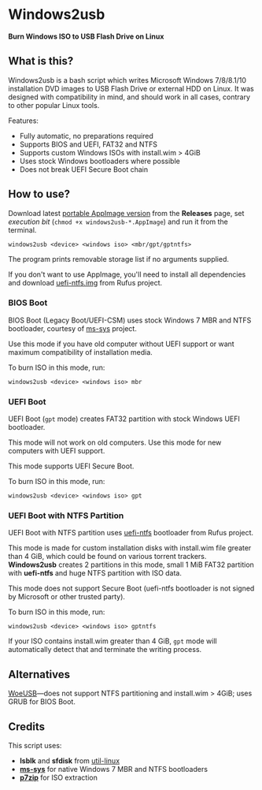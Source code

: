 # Windows2usb
**Burn Windows ISO to USB Flash Drive on Linux**

## What is this?

Windows2usb is a bash script which writes Microsoft Windows 7/8/8.1/10 installation DVD images to USB Flash Drive or external HDD on Linux. It was designed with compatibility in mind, and should work in all cases, contrary to other popular Linux tools.

Features:

* Fully automatic, no preparations required
* Supports BIOS and UEFI, FAT32 and NTFS
* Supports custom Windows ISOs with install.wim > 4GiB
* Uses stock Windows bootloaders where possible
* Does not break UEFI Secure Boot chain

## How to use?

Download latest [portable AppImage version](https://github.com/ValdikSS/windows2usb/releases) from the **Releases** page, set *execution bit* (`chmod +x windows2usb-*.AppImage`) and run it from the terminal.

`windows2usb <device> <windows iso> <mbr/gpt/gptntfs>`

The program prints removable storage list if no arguments supplied.

If you don't want to use AppImage, you'll need to install all dependencies and download [uefi-ntfs.img](https://github.com/pbatard/rufus/tree/master/res/uefi) from Rufus project.

### BIOS Boot

BIOS Boot (Legacy Boot/UEFI-CSM) uses stock Windows 7 MBR and NTFS bootloader, courtesy of [ms-sys](http://ms-sys.sourceforge.net/) project.

Use this mode if you have old computer without UEFI support or want maximum compatibility of installation media.

To burn ISO in this mode, run:

`windows2usb <device> <windows iso> mbr`

### UEFI Boot

UEFI Boot (`gpt` mode) creates FAT32 partition with stock Windows UEFI bootloader.

This mode will not work on old computers. Use this mode for new computers with UEFI support.

This mode supports UEFI Secure Boot.

To burn ISO in this mode, run:

`windows2usb <device> <windows iso> gpt`

### UEFI Boot with NTFS Partition

UEFI Boot with NTFS partition uses [uefi-ntfs](https://github.com/pbatard/uefi-ntfs) bootloader from Rufus project.

This mode is made for custom installation disks with install.wim file greater than 4 GiB, which could be found on various torrent trackers. **Windows2usb** creates 2 partitions in this mode, small 1 MiB FAT32 partition with **uefi-ntfs** and huge NTFS partition with ISO data.

This mode does not support Secure Boot (uefi-ntfs bootloader is not signed by Microsoft or other trusted party).

To burn ISO in this mode, run:

`windows2usb <device> <windows iso> gptntfs`

If your ISO contains install.wim greater than 4 GiB, `gpt` mode will automatically detect that and terminate the writing process.

## Alternatives

[WoeUSB](https://github.com/slacka/WoeUSB)—does not support NTFS partitioning and install.wim > 4GiB; uses GRUB for BIOS Boot.

## Credits

This script uses:

* **lsblk** and **sfdisk** from [util-linux](https://mirrors.edge.kernel.org/pub/linux/utils/util-linux/)
* [**ms-sys**](http://ms-sys.sourceforge.net/) for native Windows 7 MBR and NTFS bootloaders
* [**p7zip**](https://www.7-zip.org/) for ISO extraction

